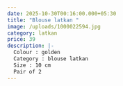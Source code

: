 ```yaml
---
date: 2025-10-30T00:16:00.000+05:30
title: "Blouse latkan "
image: /uploads/1000022594.jpg
category: latkan
price: 39
description: |-
  Colour : golden 
  Category : blouse latkan 
  Size : 10 cm
  Pair of 2
---
```

